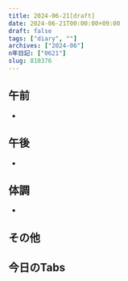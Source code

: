 ```yaml
---
title: 2024-06-21[draft]
date: 2024-06-21T00:00:00+09:00
draft: false
tags: ["diary", ""]
archives: ["2024-06"]
n年日記: ["0621"]
slug: 810376
---
```

## 午前
- 
## 午後
- 
## 体調
- 
## その他
## 今日のTabs